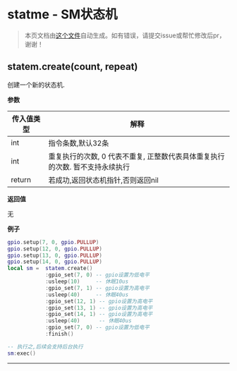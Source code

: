 # statme - SM状态机

> 本页文档由[这个文件](https://gitee.com/openLuat/LuatOS/tree/master/luat/../components/statem/luat_lib_statem.c)自动生成。如有错误，请提交issue或帮忙修改后pr，谢谢！

## statem.create(count, repeat)

创建一个新的状态机.

**参数**

|传入值类型|解释|
|-|-|
|int|指令条数,默认32条|
|int|重复执行的次数, 0 代表不重复, 正整数代表具体重复执行的次数. 暂不支持永续执行|
|return|若成功,返回状态机指针,否则返回nil|

**返回值**

无

**例子**

```lua
gpio.setup(7, 0, gpio.PULLUP)
gpio.setup(12, 0, gpio.PULLUP)
gpio.setup(13, 0, gpio.PULLUP)
gpio.setup(14, 0, gpio.PULLUP)
local sm =  statem.create()
            :gpio_set(7, 0) -- gpio设置为低电平
            :usleep(10)     -- 休眠10us
            :gpio_set(7, 1) -- gpio设置为高电平
            :usleep(40)     -- 休眠40us
            :gpio_set(12, 1) -- gpio设置为高电平
            :gpio_set(13, 1) -- gpio设置为高电平
            :gpio_set(14, 1) -- gpio设置为高电平
            :usleep(40)      -- 休眠40us
            :gpio_set(7, 0) -- gpio设置为低电平
            :finish()

-- 执行之,后续会支持后台执行
sm:exec()

```

---


